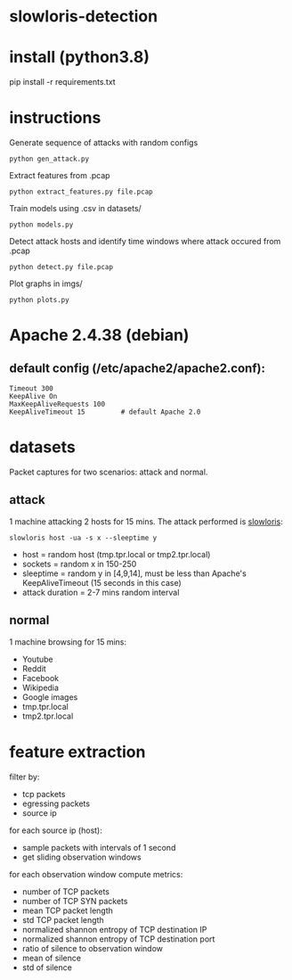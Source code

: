 # slowloris-detection

# install (python3.8)

pip install -r requirements.txt

# instructions

Generate sequence of attacks with random configs
```
python gen_attack.py
```

Extract features from .pcap
```
python extract_features.py file.pcap
```

Train models using .csv in datasets/
```
python models.py
```

Detect attack hosts and identify time windows where attack occured from .pcap
```
python detect.py file.pcap
```

Plot graphs in imgs/
```
python plots.py
```

# Apache 2.4.38 (debian)
## default config (/etc/apache2/apache2.conf): 
```
Timeout 300
KeepAlive On
MaxKeepAliveRequests 100
KeepAliveTimeout 15         # default Apache 2.0
```

# datasets

Packet captures for two scenarios: attack and normal.

## attack

1 machine attacking 2 hosts for 15 mins. The attack performed is [slowloris](https://github.com/gkbrk/slowloris):

```
slowloris host -ua -s x --sleeptime y
```

- host = random host (tmp.tpr.local or tmp2.tpr.local)
- sockets = random x in 150-250
- sleeptime = random y in [4,9,14], must be less than Apache's KeepAliveTimeout (15 seconds in this case)
- attack duration = 2-7 mins random interval

## normal
1 machine browsing for 15 mins:

- Youtube
- Reddit
- Facebook
- Wikipedia
- Google images
- tmp.tpr.local
- tmp2.tpr.local

# feature extraction

filter by:
- tcp packets
- egressing packets
- source ip

for each source ip (host):
- sample packets with intervals of 1 second
- get sliding observation windows

for each observation window compute metrics:
- number of TCP packets
- number of TCP SYN packets
- mean TCP packet length
- std TCP packet length
- normalized shannon entropy of TCP destination IP
- normalized shannon entropy of TCP destination port
- ratio of silence to observation window
- mean of silence
- std of silence
